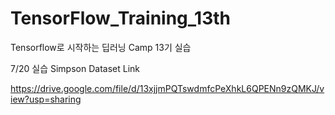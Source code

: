# TensorFlow_Training_13th
Tensorflow로 시작하는 딥러닝 Camp 13기 실습


7/20 실습 Simpson Dataset Link

https://drive.google.com/file/d/13xjjmPQTswdmfcPeXhkL6QPENn9zQMKJ/view?usp=sharing
